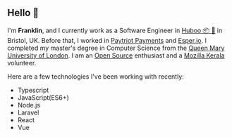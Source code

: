 ## Hello 👋 

I'm **Franklin**, and I currently work as a Software Engineer in [Huboo 📦 🚀](https://www.huboo.com/) in Bristol, UK. Before that, I worked in [Paytriot Payments](https://www.paytriot.co.uk/) and [Esper.io](https://www.esper.io/). I completed my master's degree in Computer Science from the [Queen Mary University of London](https://www.qmul.ac.uk/). I am an [Open Source](https://github.com/beingfranklin?tab=repositories) enthusiast and a [Mozilla Kerala](https://github.com/MozillaKerala) volunteer.

Here are a few technologies I've been working with recently:

   - Typescript
   - JavaScript(ES6+)
   - Node.js
   - Laravel
   - React
   - Vue

<!--
**beingfranklin/beingfranklin** is a ✨ _special_ ✨ repository because its `README.md` (this file) appears on your GitHub profile.

Here are some ideas to get you started:

- 🔭 I’m currently working on ...
- 🌱 I’m currently learning ...
- 👯 I’m looking to collaborate on ...
- 🤔 I’m looking for help with ...
- 💬 Ask me about ...
- 📫 How to reach me: ...
- 😄 Pronouns: ...
- ⚡ Fun fact: ...
-->

